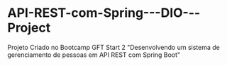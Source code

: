 # API-REST-com-Spring---DIO---Project
Projeto Criado no Bootcamp GFT Start 2 "Desenvolvendo um sistema de gerenciamento de pessoas em API REST com Spring Boot"
